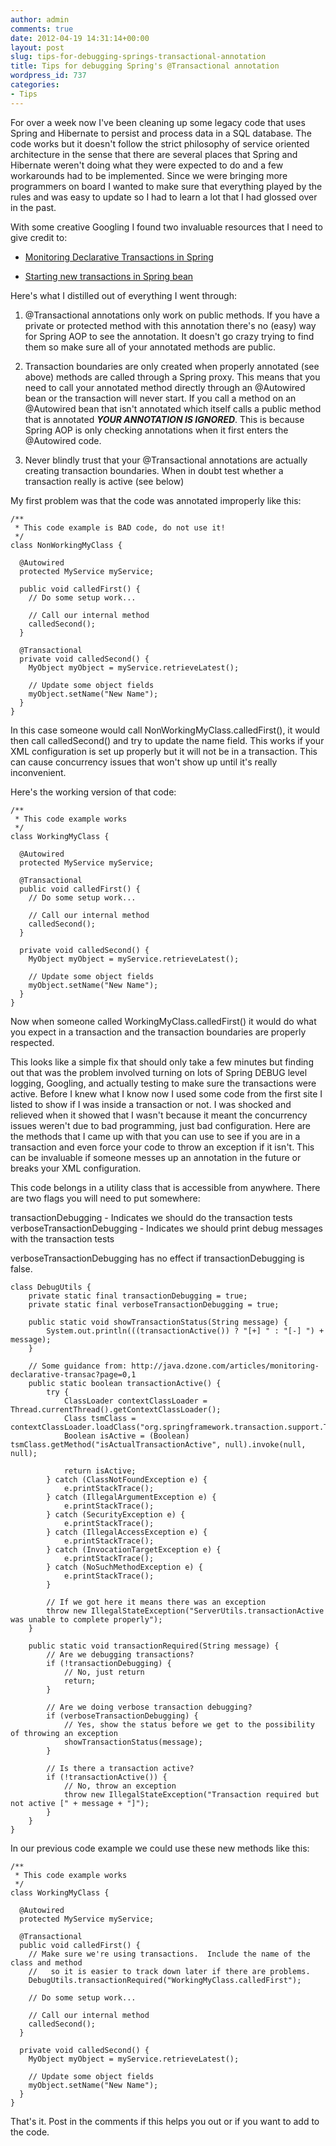 ```yaml
---
author: admin
comments: true
date: 2012-04-19 14:31:14+00:00
layout: post
slug: tips-for-debugging-springs-transactional-annotation
title: Tips for debugging Spring's @Transactional annotation
wordpress_id: 737
categories:
- Tips
---
```


For over a week now I've been cleaning up some legacy code that uses Spring and Hibernate to persist and process data in a SQL database.  The code works but it doesn't follow the strict philosophy of service oriented architecture in the sense that there are several places that Spring and Hibernate weren't doing what they were expected to do and a few workarounds had to be implemented.  Since we were bringing more programmers on board I wanted to make sure that everything played by the rules and was easy to update so I had to learn a lot that I had glossed over in the past.

With some creative Googling I found two invaluable resources that I need to give credit to:




	
  * [Monitoring Declarative Transactions in Spring](http://java.dzone.com/articles/monitoring-declarative-transac?page=0,1)

	
  * [Starting new transactions in Spring bean](http://stackoverflow.com/questions/3037006/starting-new-transaction-in-spring-bean)



Here's what I distilled out of everything I went through:


	
  1. @Transactional annotations only work on public methods.  If you have a private or protected method with this annotation there's no (easy) way for Spring AOP to see the annotation.  It doesn't go crazy trying to find them so make sure all of your annotated methods are public.

	
  2. Transaction boundaries are only created when properly annotated (see above) methods are called through a Spring proxy.  This means that you need to call your annotated method directly through an @Autowired bean or the transaction will never start.  If you call a method on an @Autowired bean that isn't annotated which itself calls a public method that is annotated **_YOUR ANNOTATION IS IGNORED_**.  This is because Spring AOP is only checking annotations when it first enters the @Autowired code.

	
  3. Never blindly trust that your @Transactional annotations are actually creating transaction boundaries.  When in doubt test whether a transaction really is active (see below)



My first problem was that the code was annotated improperly like this:


    
    
    /**
     * This code example is BAD code, do not use it!
     */
    class NonWorkingMyClass {
    
      @Autowired
      protected MyService myService;
    
      public void calledFirst() {
        // Do some setup work...
    
        // Call our internal method
        calledSecond();
      }
    
      @Transactional
      private void calledSecond() {
        MyObject myObject = myService.retrieveLatest();
    
        // Update some object fields
        myObject.setName("New Name");
      }
    }



In this case someone would call NonWorkingMyClass.calledFirst(), it would then call calledSecond() and try to update the name field.  This works if your XML configuration is set up properly but it will not be in a transaction.  This can cause concurrency issues that won't show up until it's really inconvenient.

Here's the working version of that code:


    
    
    /**
     * This code example works
     */
    class WorkingMyClass {
    
      @Autowired
      protected MyService myService;
    
      @Transactional
      public void calledFirst() {
        // Do some setup work...
    
        // Call our internal method
        calledSecond();
      }
    
      private void calledSecond() {
        MyObject myObject = myService.retrieveLatest();
    
        // Update some object fields
        myObject.setName("New Name");
      }
    }



Now when someone called WorkingMyClass.calledFirst() it would do what you expect in a transaction and the transaction boundaries are properly respected.

This looks like a simple fix that should only take a few minutes but finding out that was the problem involved turning on lots of Spring DEBUG level logging, Googling, and actually testing to make sure the transactions were active.  Before I knew what I know now I used some code from the first site I listed to show if I was inside a transaction or not.  I was shocked and relieved when it showed that I wasn't because it meant the concurrency issues weren't due to bad programming, just bad configuration.  Here are the methods that I came up with that you can use to see if you are in a transaction and even force your code to throw an exception if it isn't.  This can be invaluable if someone messes up an annotation in the future or breaks your XML configuration.

This code belongs in a utility class that is accessible from anywhere.  There are two flags you will need to put somewhere:

transactionDebugging - Indicates we should do the transaction tests
verboseTransactionDebugging - Indicates we should print debug messages with the transaction tests

verboseTransactionDebugging has no effect if transactionDebugging is false.


    
    
    class DebugUtils {
    	private static final transactionDebugging = true;
    	private static final verboseTransactionDebugging = true;
    
    	public static void showTransactionStatus(String message) {
    		System.out.println(((transactionActive()) ? "[+] " : "[-] ") + message);
    	}
    
    	// Some guidance from: http://java.dzone.com/articles/monitoring-declarative-transac?page=0,1
    	public static boolean transactionActive() {
    		try {
    			ClassLoader contextClassLoader = Thread.currentThread().getContextClassLoader();
    			Class tsmClass = contextClassLoader.loadClass("org.springframework.transaction.support.TransactionSynchronizationManager");
    			Boolean isActive = (Boolean) tsmClass.getMethod("isActualTransactionActive", null).invoke(null, null);
    
    			return isActive;
    		} catch (ClassNotFoundException e) {
    			e.printStackTrace();
    		} catch (IllegalArgumentException e) {
    			e.printStackTrace();
    		} catch (SecurityException e) {
    			e.printStackTrace();
    		} catch (IllegalAccessException e) {
    			e.printStackTrace();
    		} catch (InvocationTargetException e) {
    			e.printStackTrace();
    		} catch (NoSuchMethodException e) {
    			e.printStackTrace();
    		}
    
    		// If we got here it means there was an exception
    		throw new IllegalStateException("ServerUtils.transactionActive was unable to complete properly");
    	}
    
    	public static void transactionRequired(String message) {
    		// Are we debugging transactions?
    		if (!transactionDebugging) {
    			// No, just return
    			return;
    		}
    
    		// Are we doing verbose transaction debugging?
    		if (verboseTransactionDebugging) {
    			// Yes, show the status before we get to the possibility of throwing an exception
    			showTransactionStatus(message);
    		}
    
    		// Is there a transaction active?
    		if (!transactionActive()) {
    			// No, throw an exception
    			throw new IllegalStateException("Transaction required but not active [" + message + "]");
    		}
    	}
    }
    



In our previous code example we could use these new methods like this:


    
    
    /**
     * This code example works
     */
    class WorkingMyClass {
    
      @Autowired
      protected MyService myService;
    
      @Transactional
      public void calledFirst() {
        // Make sure we're using transactions.  Include the name of the class and method
        //   so it is easier to track down later if there are problems.
        DebugUtils.transactionRequired("WorkingMyClass.calledFirst");
    
        // Do some setup work...
    
        // Call our internal method
        calledSecond();
      }
    
      private void calledSecond() {
        MyObject myObject = myService.retrieveLatest();
    
        // Update some object fields
        myObject.setName("New Name");
      }
    }



That's it.  Post in the comments if this helps you out or if you want to add to the code.
